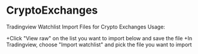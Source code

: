 # CryptoExchanges
Tradingview Watchlist Import Files for Crypto Exchanges
Usage:

+Click "View raw" on the list you want to import below and save the file
+In Tradingview, choose "Import watchlist" and pick the file you want to import
